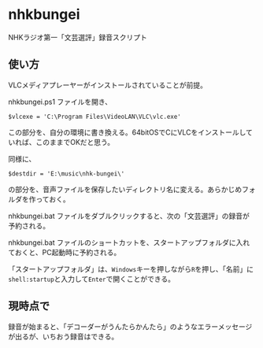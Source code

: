 # nhkbungei

NHKラジオ第一「文芸選評」録音スクリプト

## 使い方

VLCメディアプレーヤーがインストールされていることが前提。

nhkbungei.ps1 ファイルを開き、

```
$vlcexe = 'C:\Program Files\VideoLAN\VLC\vlc.exe'
```

この部分を、自分の環境に書き換える。64bitOSでCにVLCをインストールしていれば、このままでOKだと思う。

同様に、

```
$destdir = 'E:\music\nhk-bungei\'
```

の部分を、音声ファイルを保存したいディレクトリ名に変える。あらかじめフォルダを作っておく。

nhkbungei.bat ファイルをダブルクリックすると、次の「文芸選評」の録音が予約される。

nhkbungei.bat ファイルのショートカットを、スタートアップフォルダに入れておくと、PC起動時に予約される。

「スタートアップフォルダ」は、`Windows`キーを押しながら`R`を押し、「名前」に`shell:startup`と入力して`Enter`で開くことができる。

## 現時点で

録音が始まると、「デコーダーがうんたらかんたら」のようなエラーメッセージが出るが、いちおう録音はできる。
